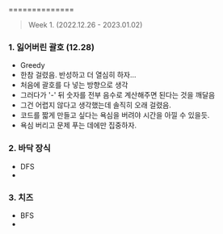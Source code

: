 ==============
> Week 1. (2022.12.26 - 2023.01.02)
### 1. 잃어버린 괄호 (12.28)
- Greedy
 - 한참 걸렸음. 반성하고 더 열심히 하자...
 - 처음에 괄호를 다 넣는 방향으로 생각
 - 그러다가 '-' 뒤 숫자를 전부 음수로 계산해주면 된다는 것을 깨달음
 - 그건 어렵지 않다고 생각했는데 솔직히 오래 걸렸음.
 - 코드를 짧게 만들고 싶다는 욕심을 버려야 시간을 아낄 수 있을듯.
 - 욕심 버리고 문제 푸는 데에만 집중하자.

### 2. 바닥 장식
- DFS
 - 
### 3. 치즈
- BFS
 - 